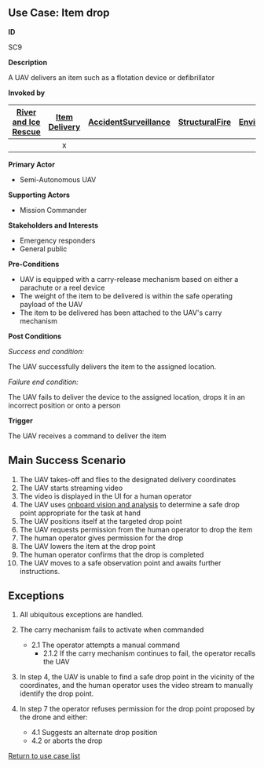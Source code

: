## Use Case:  Item drop

**ID**

SC9

**Description**

A UAV delivers an item such as a flotation device or defibrillator

**Invoked by**

| [River and Ice Rescue](../main/RiverRescue.md) | [Item Delivery](../main/ItemDelivery.md)| [AccidentSurveillance](../main/AccidentSurveillance.md) | [StructuralFire](../main/StructuralFire.md) | [EnvironmentalSampling](../main/EnvironmentalSampling.md) |
| :------: | :--------: | :--------: | :------: |:------: |
|   | x |   |   |  |


**Primary Actor**

- Semi-Autonomous UAV

**Supporting Actors**

- Mission Commander

**Stakeholders and Interests**

- Emergency responders
- General public

**Pre-Conditions**

- UAV is equipped with a carry-release mechanism based on either a parachute or a reel device
- The weight of the item to be delivered is within the safe operating payload of the UAV
- The item to be delivered has been attached to the UAV's carry mechanism

**Post Conditions**

_Success end condition:_

The UAV successfully delivers the item to the assigned location.

_Failure end condition:_

The UAV fails to deliver the device to the assigned location, drops it in an incorrect position or onto a person

**Trigger**

The UAV receives a command to deliver the item

## Main Success Scenario

1. The UAV takes-off and flies to the designated delivery coordinates
2. The UAV starts streaming video
3. The video is displayed in the UI for a human operator
4. The UAV uses [onboard vision and analysis](OnboardVisionAndAnalysis.md) to determine a safe drop point appropriate for the task at hand
5. The UAV positions itself at the targeted drop point
6. The UAV requests permission from the human operator to drop the item
7. The human operator gives permission for the drop
8. The UAV lowers the item at the drop point
9. The human operator confirms that the drop is completed
10. The UAV moves to a safe observation point and awaits further instructions.

## Exceptions

1. All ubiquitous exceptions are handled.

2. The carry mechanism fails to activate when commanded
   * 2.1 The operator attempts a manual command
      * 2.1.2  If the carry mechanism continues to fail, the operator recalls the UAV

3. In step 4, the UAV is unable to find a safe drop point in the vicinity of the coordinates, and the human operator uses the video stream to manually identify the drop point. 
   
4. In step 7 the operator refuses permission for the drop point proposed by the drone and either:
   * 4.1 Suggests an alternate drop position
   * 4.2 or aborts the drop

[Return to use case list](../../README.md)
